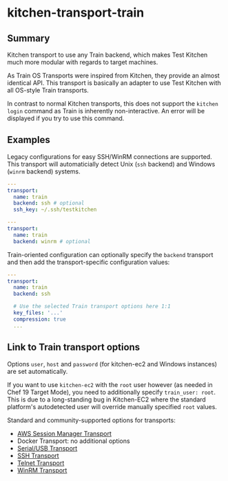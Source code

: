 # kitchen-transport-train

## Summary

Kitchen transport to use any Train backend, which makes Test Kitchen much more modular with regards to target machines.

As Train OS Transports were inspired from Kitchen, they provide an almost identical API. This transport is basically an adapter to use Test Kitchen with all OS-style Train transports.

In contrast to normal Kitchen transports, this does not support the `kitchen login` command as Train is inherently non-interactive. An error will be displayed if you try to use this command.

## Examples

Legacy configurations for easy SSH/WinRM connections are supported. This transport will automaticially detect Unix (`ssh` backend) and Windows (`winrm` backend) systems.

```yaml
---
transport:
  name: train
  backend: ssh # optional
  ssh_key: ~/.ssh/testkitchen
```

```yaml
---
transport:
  name: train
  backend: winrm # optional
```

Train-oriented configuration can optionally specify the `backend` transport and then add the transport-specific configuration values:

```yaml
---
transport:
  name: train
  backend: ssh

  # Use the selected Train transport options here 1:1
  key_files: '...'
  compression: true
  ...
```

## Link to Train transport options

Options `user`, `host` and `password` (for kitchen-ec2 and Windows instances) are set automatically.

If you want to use `kitchen-ec2` with the `root` user however (as needed in Chef 19 Target Mode), you need to additionally specify `train_user: root`. This is due to a long-standing bug in Kitchen-EC2 where the standard platform's autodetected user will override manually specified `root` values.

Standard and community-supported options for transports:

- [AWS Session Manager Transport](https://github.com/tecracer-chef/train-awsssm/blob/master/lib/train-awsssm/transport.rb#L8-L14)
- Docker Transport: no additional options
- [Serial/USB Transport](https://github.com/tecracer-chef/train-serial/blob/master/lib/train-serial/transport.rb#L8-L22)
- [SSH Transport](https://github.com/inspec/train/blob/0b9fd4556745d767c9dac2a83d5323e6b7025872/lib/train/transports/ssh.rb#L45-L74)
- [Telnet Transport](https://github.com/tecracer-chef/train-telnet/blob/master/lib/train-telnet/transport.rb#L8-L20)
- [WinRM Transport](https://github.com/inspec/train-winrm/blob/980190e44571787c7b60614257bd6dc2bd8a337d/lib/train-winrm/transport.rb#L52-L76)
